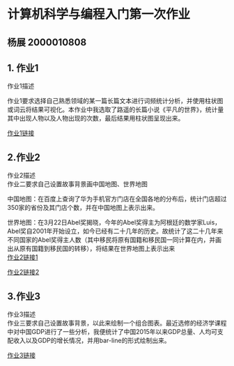 # 计算机科学与编程入门第一次作业
## 杨展 2000010808
## 1. 作业1
作业1描述   

作业1要求选择自己熟悉领域的某一篇长篇文本进行词频统计分析，并使用柱状图或词云将结果可视化。本作业中我选取了路遥的长篇小说《平凡的世界》，统计量其中出现人物以及人物出现的次数，最后结果用柱状图呈现出来。  

[作业1链接](https://xiaobya.github.io/bar_datazoom_slider.html)
## 2.作业2
作业2描述    
作业二要求自己设置故事背景画中国地图、世界地图   

中国地图：在百度上查询了华为手机官方门店在全国各地的分布后，统计门店超过350家的省份及其门店个数，并在中国地图上表示出来。  

世界地图：在3月22日Abel奖揭晓，今年的Abel奖得主为阿根廷的数学家Luis，Abel奖自2001年开始设立，如今已经有二十几年的历史。故统计了这二十几年来不同国家的Abel奖得主人数（其中移民将原有国籍和移民国一同计算在内，并画出从原有国籍到移民国的转移），将结果在世界地图上表示出来  
[作业2链接1](https://xiaobya.github.io/map.html)

[作业2链接2](https://xiaobya.github.io/abel_winner.html)
## 3.作业3
作业3描述   
作业三要求自己设置故事背景，以此来绘制一个组合图表。最近选修的经济学课程中对中国GDP进行了一些分析，我便统计了中国2015年以来GDP总量、人均可支配收入以及GDP的增长情况，并用bar-line的形式绘制出来。  

[作业3链接](https://xiaobya.github.io/gdp_12.html)
